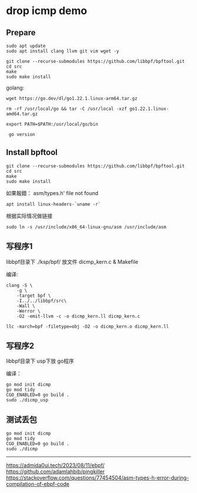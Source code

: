 #  drop icmp demo

## Prepare

```shell
sudo apt update
sudo apt install clang llvm git vim wget -y
```


```shell
git clone --recurse-submodules https://github.com/libbpf/bpftool.git
cd src
make
sudo make install
```

golang:
```shell
wget https://go.dev/dl/go1.22.1.linux-arm64.tar.gz
```


```shell
rm -rf /usr/local/go && tar -C /usr/local -xzf go1.22.1.linux-amd64.tar.gz
```

```shell
export PATH=$PATH:/usr/local/go/bin
```

```shell
 go version
```



## Install bpftool
```shell
git clone --recurse-submodules https://github.com/libbpf/bpftool.git
cd src
make
sudo make install
```

如果報錯：
asm/types.h' file not found

```shell
apt install linux-headers-`uname -r`
```

根据实际情况做链接
```shell
sudo ln -s /usr/include/x86_64-linux-gnu/asm /usr/include/asm
```


## 写程序1
libbpf目录下 ./ksp/bpf/ 放文件 dicmp_kern.c & Makefile 


编译:
```shell
clang -S \
    -g \
    -target bpf \
    -I../../libbpf/src\
    -Wall \
    -Werror \
    -O2 -emit-llvm -c -o dicmp_kern.ll dicmp_kern.c
```


```shell
llc -march=bpf -filetype=obj -O2 -o dicmp_kern.o dicmp_kern.ll
```

## 写程序2
libbpf目录下 usp下放 go程序

编译：
```shell
go mod init dicmp
go mod tidy
CGO_ENABLED=0 go build . 
sudo ./dicmp_usp
```



## 测试丢包

```shell
go mod init dicmp
go mod tidy
CGO_ENABLED=0 go build . 
sudo ./dicmp
```






---
https://admida0ui.tech/2023/08/11/ebpf/     
https://github.com/adamlahbib/pingkiller     
https://stackoverflow.com/questions/77454504/asm-types-h-error-during-compilation-of-ebpf-code      


